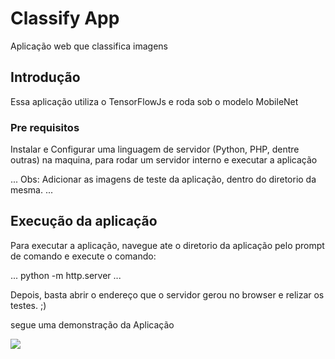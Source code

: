 # Classify App
Aplicação web que classifica imagens

## Introdução

Essa aplicação utiliza o TensorFlowJs e roda sob o modelo MobileNet

### Pre requisitos

Instalar e Configurar uma linguagem de servidor (Python, PHP, dentre outras) na maquina, para rodar um servidor interno e executar a aplicação

...
Obs: Adicionar as imagens de teste da aplicação, dentro do diretorio da mesma.
...


## Execução da aplicação
Para executar a aplicação, navegue ate o diretorio da aplicação pelo prompt de comando e execute o comando:

...
python -m http.server
...

Depois, basta abrir o endereço que o servidor gerou no browser e relizar os testes. ;)

segue uma demonstração da Aplicação

![](Classification.gif)

